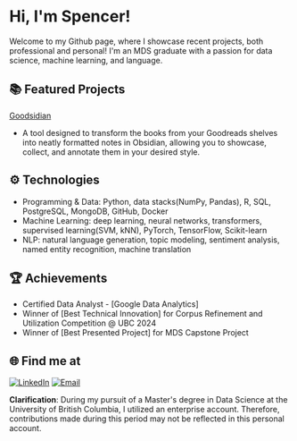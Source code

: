 # Hi, I'm Spencer!

Welcome to my Github page, where I showcase recent projects, both professional and personal!
I'm an MDS graduate with a passion for data science, machine learning, and language.

## 📚 Featured Projects

[Goodsidian]([[link-to-repository](https://github.com/spencerfliao/Goodsidian)])
* A tool designed to transform the books from your Goodreads shelves into neatly formatted notes in Obsidian, allowing you to showcase, collect, and annotate them in your desired style.

## ⚙️ Technologies
- Programming & Data: Python, data stacks(NumPy, Pandas), R, SQL, PostgreSQL, MongoDB, GitHub, Docker
- Machine Learning: deep learning, neural networks, transformers, supervised learning(SVM, kNN), PyTorch, TensorFlow, Scikit-learn
- NLP: natural language generation, topic modeling, sentiment analysis, named entity recognition, machine translation

## 🏆 Achievements
- Certified Data Analyst - [Google Data Analytics]
- Winner of [Best Technical Innovation] for Corpus Refinement and Utilization Competition @ UBC 2024
- Winner of [Best Presented Project] for MDS Capstone Project

## 🌐 Find me at
[![LinkedIn](https://img.shields.io/badge/LinkedIn-SpencerLiao-blue?style=flat&logo=linkedin)](https://www.linkedin.com/in/sfliao/)
[![Email](https://img.shields.io/badge/Email-f.liao%40aol.com-orange?style=flat&logo=microsoftoutlook)](mailto:f.liao@aol.com)

**Clarification**: During my pursuit of a Master's degree in Data Science at the University of British Columbia, I utilized an enterprise account. Therefore, contributions made during this period may not be reflected in this personal account.
